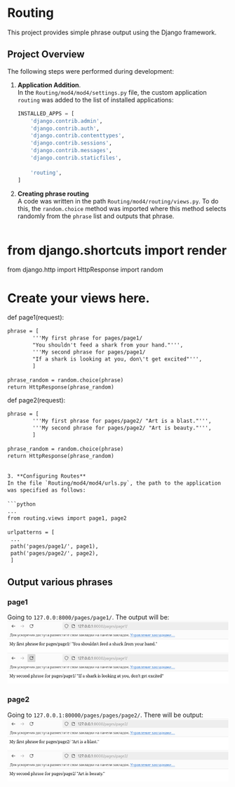 # Routing

This project provides simple phrase output using the Django framework.

## Project Overview

The following steps were performed during development:

1. **Application Addition**.  
   In the `Routing/mod4/mod4/settings.py` file, the custom application `routing` was added to the list of installed applications:

   ```python
   INSTALLED_APPS = [
       'django.contrib.admin',
       'django.contrib.auth',
       'django.contrib.contenttypes',
       'django.contrib.sessions',
       'django.contrib.messages',
       'django.contrib.staticfiles',
       
       'routing',
   ]
   ```

2. **Creating phrase routing**  
A code was written in the path `Routing/mod4/routing/views.py`. To do this, the `random.choice` method was imported where this method selects randomly from the `phrase` list and outputs that phrase.

   ```python
# from django.shortcuts import render
from django.http import HttpResponse
import random

# Create your views here.


def page1(request):

    phrase = [
            '''My first phrase for pages/page1/
            "You shouldn't feed a shark from your hand."''',
            '''My second phrase for pages/page1/
            "If a shark is looking at you, don\'t get excited"''',
            ]

    phrase_random = random.choice(phrase)
    return HttpResponse(phrase_random)


def page2(request):

    phrase = [
            '''My first phrase for pages/page2/ "Art is a blast."''',
            '''My second phrase for pages/page2/ "Art is beauty."''',
            ]

    phrase_random = random.choice(phrase)
    return HttpResponse(phrase_random)
   ```

3. **Configuring Routes**  
   In the file `Routing/mod4/mod4/urls.py`, the path to the application was specified as follows:

   ```python
...
from routing.views import page1, page2

urlpatterns = [
    ...
    path('pages/page1/', page1),
    path('pages/page2/', page2),
    ]
   ```

## Output various phrases
### page1

Going to `127.0.0:8000/pages/page1/`.
The output will be:
![page1.1](photo/page1first.png)
![page1.2](photo/page1second.png)
### page2
Going to `127.0.0.1:80000/pages/pages/page2/`.
There will be output:
![page2.1](photo/page2first.png)
![page2.2](photo/page2second.png)